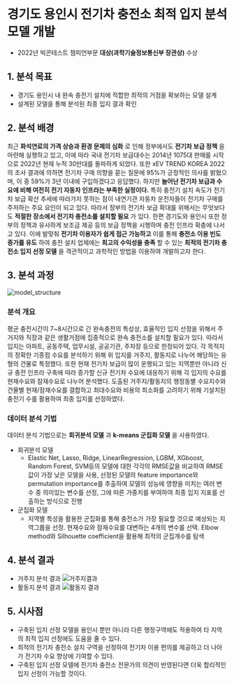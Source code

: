# 경기도 용인시 전기차 충전소 최적 입지 분석 모델 개발
* 2022년 빅콘테스트 챔피언부문 __대상(과학기술정보통신부 장관상)__ 수상


## 1. 분석 목표
* 경기도 용인시 내 완속 충전기 설치에 적합한 최적의 거점을 확보하는 모델 설계
* 설계된 모델을 통해 분석된 최종 입지 결과 확인


## 2. 분석 배경
최근 __화석연료의 가격 상승과 환경 문제의 심화__ 로 인해 정부에서도 __전기차 보급 정책__ 을 마련해 실행하고 있고, 이에 따라 국내 전기차 보급대수는 2014년 1075대 판매를 시작으로 2022년 현재 누적 30만대를 돌파하게 되었다. 또한 xEV TREND KOREA 2022의 조사 결과에 의하면 전기차 구매 의향을 묻는 질문에 95%가 긍정적인 의사를 밝혔으며, 이 중 59%가 3년 이내에 구입하겠다고 응답했다. 하지만 __늘어난 전기차 보급과 수요에 비해 여전히 전기 자동차 인프라는 부족한 실정이다.__  특히 충전기 설치 속도가 전기차 보급 확산 추세에 따라가지 못하는 점이 내연기관 자동차 운전자들이 전기차 구매를 주저하는 주요 요인이 되고 있다. 따라서 정부의 전기차 보급 확대를 위해서는 무엇보다도 __적절한 장소에서 전기차 충전소를 설치할 필요__ 가 있다. 한편 경기도와 용인시 또한 정부의 정책과 유사하게 보조금 제공 등의 보급 정책을 시행하며 충전 인프라 확충에 나서고 있다. 이에 발맞춰 __전기차 이용자가 쉽게 접근 가능하고__ 이를 통해 __충전소 이용 빈도 증가를 유도__ 하여 충전 설치 업체에는 __최고의 수익성을 충족__ 할 수 있는 __최적의 전기차 충전소 입지 선정 모델__ 을 객관적이고 과학적인 방법을 이용하여 개발하고자 한다.

## 3. 분석 과정
![model_structure](https://user-images.githubusercontent.com/90170238/212653305-e0dd6ae7-3408-4f07-9717-da53af2f087b.jpg)

### 분석 개요
평균 충전시간이 7~8시간으로 긴 완속충전의 특성상, 효율적인 입지 선정을 위해서 주거지와 직장과 같은 생활거점에 집중적으로 완속 충전소를 설치할 필요가 있다. 따라서 입지는 아파트, 공동주택, 업무시설, 공공기관, 주차장 등으로 한정되어 있다. 각 목적지의 정확한 기종점 수요를 분석하기 위해 위 입지를 거주지, 활동지로 나누어 해당하는 유형의 건물로 특정했다. 또한 현재 전기차 보급이 많이 운행되고 있는 지역뿐만 아니라 신규 충전 인프라 구축에 따라 증가할 신규 전기차 수요에 대응하기 위해 각 입지의 수요를 현재수요와 잠재수요로 나누어 분석했다. 도출된 거주지/활동지의 행정동별 수요지수와 건물별 현재/잠재수요를 결합하고 최대수요와 비용의 최소화를 고려하기 위해 기설치된 충전기 수를 활용하여 최종 입지를 선정하였다.

### 데이터 분석 기법
데이터 분석 기법으로는 __회귀분석 모델__ 과 __k-means 군집화 모델__ 을 사용하였다.

* 회귀분석 모델
  - Elastic Net, Lasso, Ridge, LinearRegression, LGBM, XGboost, Random Forest, SVM등의 모델에 대한 각각의 RMSE값을 비교하여 RMSE값이 가장 낮은 모델을 사용, 선정된 모델의 feature importance와 permutation importance를 추출하여 모델의 성능에 영향을 미치는 여러 변수 중 의미있는 변수를 선정, 그에 따른 가중치를 부여하여 최종 입지 지표를 산출하는 방식으로 진행 
* 군집화 모델
  - 지역별 특성을 활용한 군집화를 통해 충전소가 가장 필요할 것으로 예상되는 지역그룹을 선정. 현재수요와 잠재수요를 대변하는 4개의 변수를 선택. Elbow method와 Silhouette coefficient을 활용해 최적의 군집개수를 탐색

## 4. 분석 결과
* 거주지 분석 결과
![거주지결과](https://user-images.githubusercontent.com/90170238/212661939-c8794075-a4de-4db0-8722-da3ce3922a26.PNG)
* 활동지 분석 결과
![활동지 결과](https://user-images.githubusercontent.com/90170238/212662057-8dc94f08-bfcd-4aa8-b18f-147e82f8fca3.PNG)

## 5. 시사점
- 구축된 입지 선정 모델을 용인시 뿐만 아니라 다른 행정구역에도 적용하여 타 지역의 최적 입지 선정에도 도움을 줄 수 있다.
- 최적의 전기차 충전소 설치 구역을 선정하여 전기차 이용 편의를 제공하고 더 나아가 전기차 수요 향상에 기여할 수 있다.
- 구축된 입지 선정 모델에 전기차 충전소 전문가의 의견이 반영된다면 더욱 합리적인 입지 선정이 가능할 것이다.

